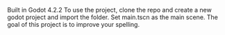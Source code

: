 Built in Godot 4.2.2
To use the project, clone the repo and create a new godot project and import the folder. Set main.tscn as the main scene.
The goal of this project is to improve your spelling.
